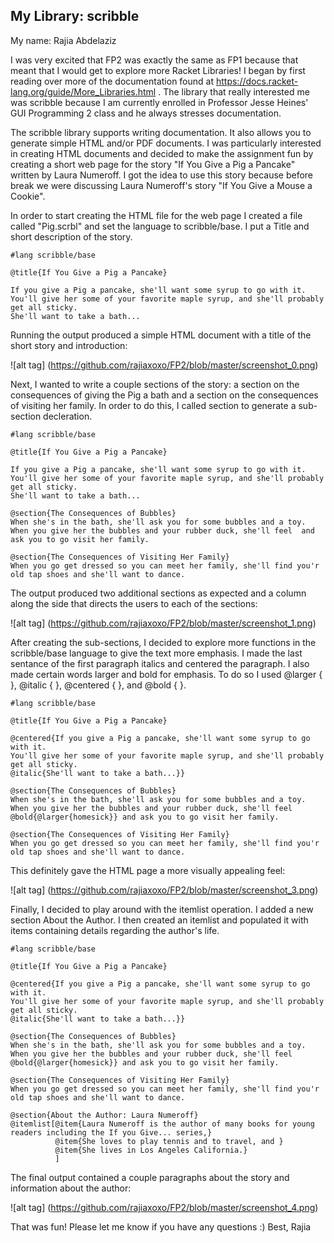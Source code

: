 ## My Library: scribble
My name: Rajia Abdelaziz

I was very excited that FP2 was exactly the same as FP1 because that meant that I would get to explore more Racket Libraries! I began by first reading over more of the documentation found at https://docs.racket-lang.org/guide/More_Libraries.html . The library that really interested me was scribble because I am currently enrolled in Professor Jesse Heines' GUI Programming 2 class and he always stresses documentation. 

The scribble library supports writing documentation. It also allows you to generate simple HTML and/or PDF documents. I was particularly interested in creating HTML documents and decided to make the assignment fun by creating a short web page for the story "If You Give a Pig a Pancake" written by Laura Numeroff. I got the idea to use this story because before break we were discussing Laura Numeroff's story "If You Give a Mouse a Cookie". 

In order to start creating the HTML file for the web page I created a file called "Pig.scrbl" and set the language to scribble/base. I put a Title and short description of the story. 

```
#lang scribble/base

@title{If You Give a Pig a Pancake}

If you give a Pig a pancake, she'll want some syrup to go with it.
You'll give her some of your favorite maple syrup, and she'll probably get all sticky.
She'll want to take a bath...
```
Running the output produced a simple HTML document with a title of the short story and introduction:

![alt tag] (https://github.com/rajiaxoxo/FP2/blob/master/screenshot_0.png)

Next, I wanted to write a couple sections of the story: a section on the consequences of giving the Pig a bath and a section on the consequences of visiting her family. In order to do this, I called section to generate a sub-section decleration. 

```
#lang scribble/base

@title{If You Give a Pig a Pancake}

If you give a Pig a pancake, she'll want some syrup to go with it.
You'll give her some of your favorite maple syrup, and she'll probably get all sticky.
She'll want to take a bath...

@section{The Consequences of Bubbles}
When she's in the bath, she'll ask you for some bubbles and a toy. When you give her the bubbles and your rubber duck, she'll feel  and ask you to go visit her family.

@section{The Consequences of Visiting Her Family}
When you go get dressed so you can meet her family, she'll find you'r old tap shoes and she'll want to dance.
```

The output produced two additional sections as expected and a column along the side that directs the users to each of the sections:

![alt tag] (https://github.com/rajiaxoxo/FP2/blob/master/screenshot_1.png)

After creating the sub-sections, I decided to explore more functions in the scribble/base language to give the text more emphasis. I made the last sentance of the first paragraph italics and centered the paragraph. I also made certain words larger and bold for emphasis. To do so I used @larger { }, @italic { }, @centered { }, and @bold { }. 

```
#lang scribble/base

@title{If You Give a Pig a Pancake}

@centered{If you give a Pig a pancake, she'll want some syrup to go with it.
You'll give her some of your favorite maple syrup, and she'll probably get all sticky.
@italic{She'll want to take a bath...}}

@section{The Consequences of Bubbles}
When she's in the bath, she'll ask you for some bubbles and a toy. When you give her the bubbles and your rubber duck, she'll feel @bold{@larger{homesick}} and ask you to go visit her family.

@section{The Consequences of Visiting Her Family}
When you go get dressed so you can meet her family, she'll find you'r old tap shoes and she'll want to dance.

```
This definitely gave the HTML page a more visually appealing feel:

![alt tag] (https://github.com/rajiaxoxo/FP2/blob/master/screenshot_3.png)

Finally, I decided to play around with the itemlist operation. I added a new section About the Author. I then created an itemlist and populated it with items containing details regarding the author's life.

```
#lang scribble/base

@title{If You Give a Pig a Pancake}

@centered{If you give a Pig a pancake, she'll want some syrup to go with it.
You'll give her some of your favorite maple syrup, and she'll probably get all sticky.
@italic{She'll want to take a bath...}}

@section{The Consequences of Bubbles}
When she's in the bath, she'll ask you for some bubbles and a toy. When you give her the bubbles and your rubber duck, she'll feel @bold{@larger{homesick}} and ask you to go visit her family.

@section{The Consequences of Visiting Her Family}
When you go get dressed so you can meet her family, she'll find you'r old tap shoes and she'll want to dance.

@section{About the Author: Laura Numeroff}
@itemlist[@item{Laura Numeroff is the author of many books for young readers including the If you Give... series,}
          @item{She loves to play tennis and to travel, and } 
          @item{She lives in Los Angeles California.}
          ]
```

The final output contained a couple paragraphs about the story and information about the author:

![alt tag] (https://github.com/rajiaxoxo/FP2/blob/master/screenshot_4.png)

That was fun! Please let me know if you have any questions :)
Best,
Rajia
